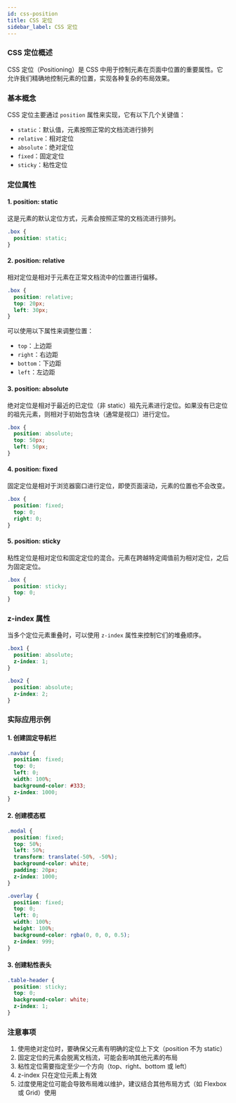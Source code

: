```yaml
---
id: css-position
title: CSS 定位
sidebar_label: CSS 定位
---
```


### CSS 定位概述

CSS 定位（Positioning）是 CSS 中用于控制元素在页面中位置的重要属性。它允许我们精确地控制元素的位置，实现各种复杂的布局效果。

### 基本概念

CSS 定位主要通过 `position` 属性来实现，它有以下几个关键值：

- `static`：默认值，元素按照正常的文档流进行排列
- `relative`：相对定位
- `absolute`：绝对定位
- `fixed`：固定定位
- `sticky`：粘性定位

### 定位属性

#### 1. position: static

这是元素的默认定位方式，元素会按照正常的文档流进行排列。

```css
.box {
  position: static;
}
```

#### 2. position: relative

相对定位是相对于元素在正常文档流中的位置进行偏移。

```css
.box {
  position: relative;
  top: 20px;
  left: 30px;
}
```

可以使用以下属性来调整位置：
- `top`：上边距
- `right`：右边距
- `bottom`：下边距
- `left`：左边距

#### 3. position: absolute

绝对定位是相对于最近的已定位（非 static）祖先元素进行定位。如果没有已定位的祖先元素，则相对于初始包含块（通常是视口）进行定位。

```css
.box {
  position: absolute;
  top: 50px;
  left: 50px;
}
```

#### 4. position: fixed

固定定位是相对于浏览器窗口进行定位，即使页面滚动，元素的位置也不会改变。

```css
.box {
  position: fixed;
  top: 0;
  right: 0;
}
```

#### 5. position: sticky

粘性定位是相对定位和固定定位的混合。元素在跨越特定阈值前为相对定位，之后为固定定位。

```css
.box {
  position: sticky;
  top: 0;
}
```

### z-index 属性

当多个定位元素重叠时，可以使用 `z-index` 属性来控制它们的堆叠顺序。

```css
.box1 {
  position: absolute;
  z-index: 1;
}

.box2 {
  position: absolute;
  z-index: 2;
}
```

### 实际应用示例

#### 1. 创建固定导航栏

```css
.navbar {
  position: fixed;
  top: 0;
  left: 0;
  width: 100%;
  background-color: #333;
  z-index: 1000;
}
```

#### 2. 创建模态框

```css
.modal {
  position: fixed;
  top: 50%;
  left: 50%;
  transform: translate(-50%, -50%);
  background-color: white;
  padding: 20px;
  z-index: 1000;
}

.overlay {
  position: fixed;
  top: 0;
  left: 0;
  width: 100%;
  height: 100%;
  background-color: rgba(0, 0, 0, 0.5);
  z-index: 999;
}
```

#### 3. 创建粘性表头

```css
.table-header {
  position: sticky;
  top: 0;
  background-color: white;
  z-index: 1;
}
```

### 注意事项

1. 使用绝对定位时，要确保父元素有明确的定位上下文（position 不为 static）
2. 固定定位的元素会脱离文档流，可能会影响其他元素的布局
3. 粘性定位需要指定至少一个方向（top、right、bottom 或 left）
4. z-index 只在定位元素上有效
5. 过度使用定位可能会导致布局难以维护，建议结合其他布局方式（如 Flexbox 或 Grid）使用 